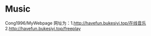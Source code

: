 ﻿# Music
Cong1996/MyWebpage
网址为：1.http://havefun.bukesiyi.top/在线音乐
	2.http://havefun.bukesiyi.top/freeplay
